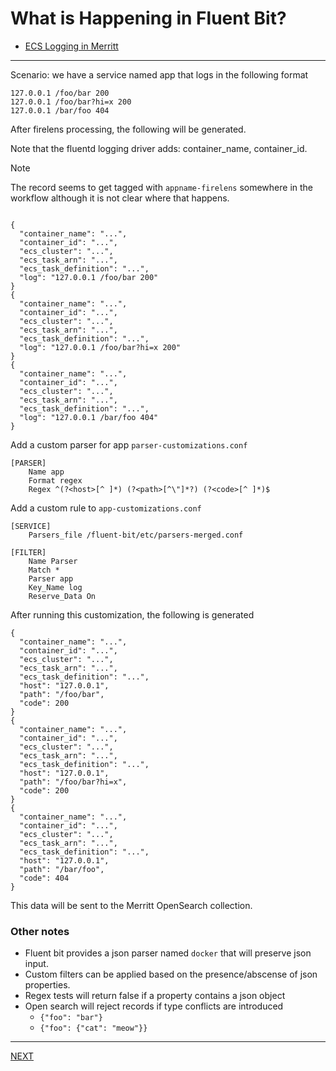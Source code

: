 # What is Happening in Fluent Bit?

- [ECS Logging in Merritt](README.md)

---

Scenario: we have a service named app that logs in the following format
```
127.0.0.1 /foo/bar 200
127.0.0.1 /foo/bar?hi=x 200
127.0.0.1 /bar/foo 404
```

After firelens processing, the following will be generated.

Note that the fluentd logging driver adds: container_name, container_id.

> [!NOTE]
> The record seems to get tagged with `appname-firelens` somewhere in the workflow although it is not clear where that happens.

```

{
  "container_name": "...",
  "container_id": "...",
  "ecs_cluster": "...",
  "ecs_task_arn": "...",
  "ecs_task_definition": "...",
  "log": "127.0.0.1 /foo/bar 200"
}
{
  "container_name": "...",
  "container_id": "...",
  "ecs_cluster": "...",
  "ecs_task_arn": "...",
  "ecs_task_definition": "...",
  "log": "127.0.0.1 /foo/bar?hi=x 200"
}
{
  "container_name": "...",
  "container_id": "...",
  "ecs_cluster": "...",
  "ecs_task_arn": "...",
  "ecs_task_definition": "...",
  "log": "127.0.0.1 /bar/foo 404"
}

```

Add a custom parser for app `parser-customizations.conf`
```
[PARSER]
    Name app
    Format regex
    Regex ^(?<host>[^ ]*) (?<path>[^\"]*?) (?<code>[^ ]*)$
```

Add a custom rule to `app-customizations.conf`
```
[SERVICE]
    Parsers_file /fluent-bit/etc/parsers-merged.conf

[FILTER]
    Name Parser
    Match *
    Parser app
    Key_Name log
    Reserve_Data On
```

After running this customization, the following is generated
```
{
  "container_name": "...",
  "container_id": "...",
  "ecs_cluster": "...",
  "ecs_task_arn": "...",
  "ecs_task_definition": "...",
  "host": "127.0.0.1",
  "path": "/foo/bar",
  "code": 200
}
{
  "container_name": "...",
  "container_id": "...",
  "ecs_cluster": "...",
  "ecs_task_arn": "...",
  "ecs_task_definition": "...",
  "host": "127.0.0.1",
  "path": "/foo/bar?hi=x",
  "code": 200
}
{
  "container_name": "...",
  "container_id": "...",
  "ecs_cluster": "...",
  "ecs_task_arn": "...",
  "ecs_task_definition": "...",
  "host": "127.0.0.1",
  "path": "/bar/foo",
  "code": 404
}
```

This data will be sent to the Merritt OpenSearch collection.

### Other notes
- Fluent bit provides a json parser named `docker` that will preserve json input.
- Custom filters can be applied based on the presence/abscense of json properties.
- Regex tests will return false if a property contains a json object
- Open search will reject records if type conflicts are introduced
  - `{"foo": "bar"}`
  - `{"foo": {"cat": "meow"}}`

---

[NEXT](fluent-bit-customization-with-cloudwatch.md)
